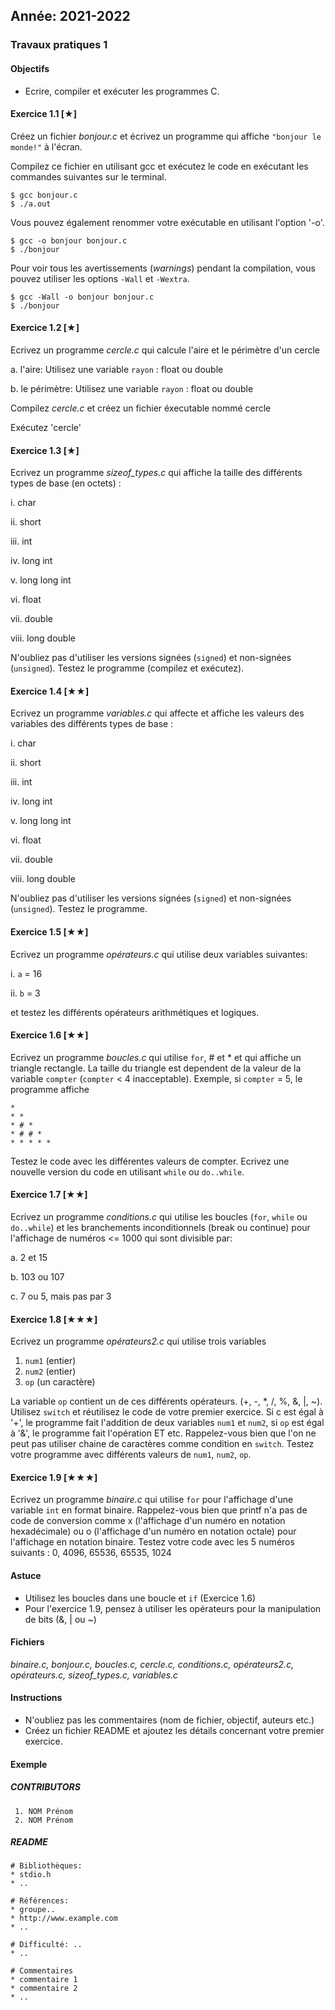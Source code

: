 Année: 2021-2022
----------------

### Travaux pratiques 1

#### Objectifs

-   Ecrire, compiler et exécuter les programmes C.

#### Exercice 1.1 [★]

 
Créez un fichier *bonjour.c* et écrivez un programme qui affiche
`"bonjour le monde!"` à l'écran. 

Compilez ce fichier en utilisant gcc et exécutez le code en exécutant les commandes suivantes sur le terminal.

```
$ gcc bonjour.c
$ ./a.out
```

Vous pouvez également renommer votre exécutable en utilisant l'option '-o'.

```
$ gcc -o bonjour bonjour.c 
$ ./bonjour
```

Pour voir tous les avertissements (*warnings*) pendant la compilation, vous pouvez utiliser les options `-Wall` et `-Wextra`.

```
$ gcc -Wall -o bonjour bonjour.c 
$ ./bonjour
```

#### Exercice 1.2 [★]

 
Ecrivez un programme *cercle.c* qui calcule l'aire et le périmètre d'un
cercle

a.  l'aire: Utilisez une variable `rayon` : float ou double

b.  le périmètre: Utilisez une variable `rayon` : float ou double


Compilez *cercle.c* et créez un fichier éxecutable nommé cercle

Exécutez 'cercle'


#### Exercice 1.3 [★]

 
Ecrivez un programme *sizeof_types.c* qui affiche la taille des
différents types de base (en octets) :

i.  char

ii. short

iii. int

iv. long int

v.  long long int

vi. float

vii. double

viii. long double


N'oubliez pas d'utiliser les versions signées (`signed`) et non-signées (`unsigned`). Testez le
programme (compilez et exécutez).


#### Exercice 1.4 [★★]

 
Ecrivez un programme *variables.c* qui affecte et affiche les valeurs
des variables des différents types de base :

i.  char

ii. short

iii. int

iv. long int

v.  long long int

vi. float

vii. double

viii. long double


N'oubliez pas d'utiliser les versions signées (`signed`) et non-signées (`unsigned`). Testez
le programme.


#### Exercice 1.5 [★★]

 
Ecrivez un programme *opérateurs.c* qui utilise deux variables
suivantes:

i.  `a` = 16

ii. `b` = 3

et testez les différents opérateurs arithmétiques et logiques.


#### Exercice 1.6 [★★]

 
Ecrivez un programme *boucles.c* qui utilise `for`, # et * et qui
affiche un triangle rectangle. La taille du triangle est dependent de la
valeur de la variable `compter` (`compter` < 4 inacceptable).
Exemple, si `compter` = 5, le programme affiche

```
*              
* *               
* # *              
* # # *              
* * * * *
```

Testez le code avec les différentes valeurs de compter. Ecrivez une
nouvelle version du code en utilisant `while` ou `do..while`.


#### Exercice 1.7 [★★]

 
Ecrivez un programme *conditions.c* qui utilise les boucles (`for`,
`while` ou `do..while`) et les branchements inconditionnels (break
ou continue) pour l'affichage de numéros <= 1000 qui sont divisible par:

a.  2 et 15

b.  103 ou 107

c.  7 ou 5, mais pas par 3



#### Exercice 1.8 [★★★]

 
Ecrivez un programme *opérateurs2.c* qui utilise trois variables

1.  `num1` (entier)
2.  `num2` (entier)
3.  `op` (un caractère)

La variable `op` contient un de ces différents opérateurs. (+, -, \*,
/, %, &, |, ~). Utilisez `switch` et réutilisez le code de votre
premier exercice. Si c est égal à '+', le programme fait l'addition de
deux variables `num1` et `num2`, si `op` est égal à '&', le
programme fait l'opération ET etc. Rappelez-vous bien que l'on ne peut
pas utiliser chaine de caractères comme condition en `switch`. Testez
votre programme avec différents valeurs de `num1`, `num2`, `op`. 


#### Exercice 1.9 [★★★]

 
Ecrivez un programme *binaire.c* qui utilise `for` pour l'affichage
d'une variable `int` en format binaire. Rappelez-vous bien que printf n'a
pas de code de conversion comme x (l'affichage d'un numéro en notation
hexadécimale) ou o (l'affichage d'un numéro en notation octale) pour
l'affichage en notation binaire. Testez votre code avec les 5 numéros
suivants : 0, 4096, 65536, 65535, 1024


#### Astuce

-   Utilisez les boucles dans une boucle et `if` (Exercice 1.6)
-   Pour l'exercice 1.9, pensez à utiliser les opérateurs pour la
    manipulation de bits (&, | ou ~)

#### Fichiers

*binaire.c, bonjour.c, boucles.c, cercle.c, conditions.c, opérateurs2.c,
opérateurs.c, sizeof_types.c, variables.c*

#### Instructions

-   N'oubliez pas les commentaires (nom de fichier, objectif, auteurs
    etc.)
-   Créez un fichier README et ajoutez les détails concernant votre premier
    exercice.

#### Exemple

 
##### CONTRIBUTORS

```             
 1. NOM Prénom
 2. NOM Prénom
```             


##### README

```             
# Bibliothèques:               
* stdio.h               
* ..              

# Références:               
* groupe..               
* http://www.example.com               
* ..              

# Difficulté: ..               
* ..              

# Commentaires               
* commentaire 1               
* commentaire 2               
* ..             
```
